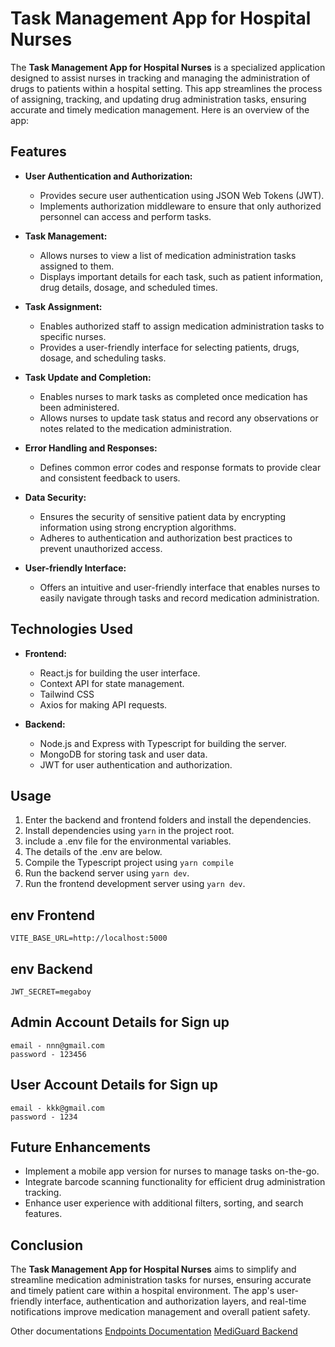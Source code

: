 # Task Management App for Hospital Nurses

The **Task Management App for Hospital Nurses** is a specialized application designed to assist nurses in tracking and managing the administration of drugs to patients within a hospital setting. This app streamlines the process of assigning, tracking, and updating drug administration tasks, ensuring accurate and timely medication management. Here is an overview of the app:

## Features

- **User Authentication and Authorization:**
  - Provides secure user authentication using JSON Web Tokens (JWT).
  - Implements authorization middleware to ensure that only authorized personnel can access and perform tasks.

- **Task Management:**
  - Allows nurses to view a list of medication administration tasks assigned to them.
  - Displays important details for each task, such as patient information, drug details, dosage, and scheduled times.

- **Task Assignment:**
  - Enables authorized staff to assign medication administration tasks to specific nurses.
  - Provides a user-friendly interface for selecting patients, drugs, dosage, and scheduling tasks.

- **Task Update and Completion:**
  - Enables nurses to mark tasks as completed once medication has been administered.
  - Allows nurses to update task status and record any observations or notes related to the medication administration.

- **Error Handling and Responses:**
  - Defines common error codes and response formats to provide clear and consistent feedback to users.

- **Data Security:**
  - Ensures the security of sensitive patient data by encrypting information using strong encryption algorithms.
  - Adheres to authentication and authorization best practices to prevent unauthorized access.

- **User-friendly Interface:**
  - Offers an intuitive and user-friendly interface that enables nurses to easily navigate through tasks and record medication administration.

## Technologies Used

- **Frontend:**
  - React.js for building the user interface.
  - Context API for state management.
  - Tailwind CSS
  - Axios for making API requests.

- **Backend:**
  - Node.js and Express with Typescript for building the server.
  - MongoDB for storing task and user data.
  - JWT for user authentication and authorization.

## Usage

1. Enter the backend and frontend folders and install the dependencies.
2. Install dependencies using `yarn` in the project root.
3. include a .env file for the environmental variables.
4. The details of the .env are below.
5. Compile the Typescript project using `yarn compile`
6. Run the backend server using `yarn dev`.
7. Run the frontend development server using `yarn dev`.

## env Frontend

```env 
VITE_BASE_URL=http://localhost:5000
```

## env Backend
```env 
JWT_SECRET=megaboy
```

## Admin Account Details for Sign up

```
email - nnn@gmail.com
password - 123456

```

## User Account Details for Sign up

```
email - kkk@gmail.com
password - 1234

```

## Future Enhancements

- Implement a mobile app version for nurses to manage tasks on-the-go.
- Integrate barcode scanning functionality for efficient drug administration tracking.
- Enhance user experience with additional filters, sorting, and search features.

## Conclusion

The **Task Management App for Hospital Nurses** aims to simplify and streamline medication administration tasks for nurses, ensuring accurate and timely patient care within a hospital environment. The app's user-friendly interface, authentication and authorization layers, and real-time notifications improve medication management and overall patient safety.

Other documentations
[Endpoints Documentation](./Task%20Management%20Project/Endpoints.md)
[MediGuard Backend](./Task%20Management%20Project/Mediguard-Backend.md)
